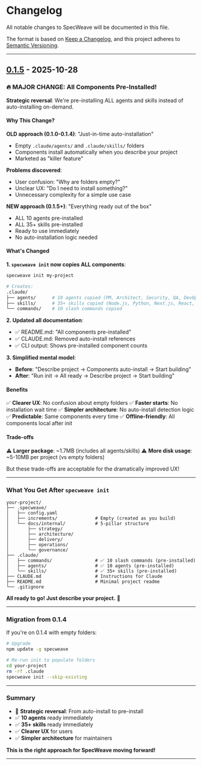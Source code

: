 # Changelog

All notable changes to SpecWeave will be documented in this file.

The format is based on [Keep a Changelog](https://keepachangelog.com/en/1.0.0/),
and this project adheres to [Semantic Versioning](https://semver.org/spec/v2.0.0.html).

---

## [0.1.5] - 2025-10-28

### 🔥 **MAJOR CHANGE: All Components Pre-Installed!**

**Strategic reversal**: We're pre-installing ALL agents and skills instead of auto-installing on-demand.

#### Why This Change?

**OLD approach (0.1.0-0.1.4)**: "Just-in-time auto-installation"
- Empty `.claude/agents/` and `.claude/skills/` folders
- Components install automatically when you describe your project
- Marketed as "killer feature"

**Problems discovered**:
- User confusion: "Why are folders empty?"
- Unclear UX: "Do I need to install something?"
- Unnecessary complexity for a simple use case

**NEW approach (0.1.5+)**: "Everything ready out of the box"
- ALL 10 agents pre-installed
- ALL 35+ skills pre-installed
- Ready to use immediately
- No auto-installation logic needed

#### What's Changed

**1. `specweave init` now copies ALL components**:

```bash
specweave init my-project

# Creates:
.claude/
├── agents/      # 10 agents copied (PM, Architect, Security, QA, DevOps, Tech Lead, SRE, Docs Writer, Performance, Diagrams Architect)
├── skills/      # 35+ skills copied (Node.js, Python, Next.js, React, etc.)
└── commands/    # 10 slash commands copied
```

**2. Updated all documentation**:
- ✅ README.md: "All components pre-installed"
- ✅ CLAUDE.md: Removed auto-install references
- ✅ CLI output: Shows pre-installed component counts

**3. Simplified mental model**:
- **Before**: "Describe project → Components auto-install → Start building"
- **After**: "Run init → All ready → Describe project → Start building"

#### Benefits

✅ **Clearer UX**: No confusion about empty folders
✅ **Faster starts**: No installation wait time
✅ **Simpler architecture**: No auto-install detection logic
✅ **Predictable**: Same components every time
✅ **Offline-friendly**: All components local after init

#### Trade-offs

⚠️ **Larger package**: ~1.7MB (includes all agents/skills)
⚠️ **More disk usage**: ~5-10MB per project (vs empty folders)

But these trade-offs are acceptable for the dramatically improved UX!

---

### What You Get After `specweave init`

```
your-project/
├── .specweave/
│   ├── config.yaml
│   ├── increments/              # Empty (created as you build)
│   └── docs/internal/           # 5-pillar structure
│       ├── strategy/
│       ├── architecture/
│       ├── delivery/
│       ├── operations/
│       └── governance/
├── .claude/
│   ├── commands/                # ✅ 10 slash commands (pre-installed)
│   ├── agents/                  # ✅ 10 agents (pre-installed)
│   └── skills/                  # ✅ 35+ skills (pre-installed)
├── CLAUDE.md                    # Instructions for Claude
├── README.md                    # Minimal project readme
└── .gitignore
```

**All ready to go! Just describe your project.** 🚀

---

### Migration from 0.1.4

If you're on 0.1.4 with empty folders:

```bash
# Upgrade
npm update -g specweave

# Re-run init to populate folders
cd your-project
rm -rf .claude
specweave init --skip-existing
```

---

### Summary

- 🔄 **Strategic reversal**: From auto-install to pre-install
- ✅ **10 agents** ready immediately
- ✅ **35+ skills** ready immediately
- ✅ **Clearer UX** for users
- ✅ **Simpler architecture** for maintainers

**This is the right approach for SpecWeave moving forward!**

---

[0.1.5]: https://github.com/specweave/specweave/releases/tag/v0.1.5
